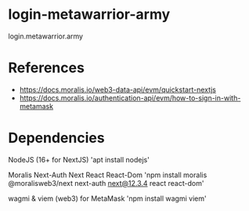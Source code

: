 # login-metawarrior-army
login.metawarrior.army

# References
- https://docs.moralis.io/web3-data-api/evm/quickstart-nextjs
- https://docs.moralis.io/authentication-api/evm/how-to-sign-in-with-metamask

# Dependencies
NodeJS (16+ for NextJS)
'apt install nodejs'

Moralis Next-Auth Next React React-Dom
'npm install moralis @moralisweb3/next next-auth next@12.3.4 react react-dom'

wagmi & viem (web3) for MetaMask
'npm install wagmi viem'
